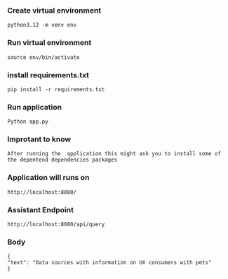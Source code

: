 ### Create virtual environment

`python3.12 -m venv env`

### Run virtual environment

`source env/bin/activate`

### install requirements.txt

`pip install -r requirements.txt `


### Run application

`Python app.py `


### Improtant to know

`After running the  application this might ask you to install some of the depentend dependencies packages`

### Application will runs on

`http://localhost:8080/`

### Assistant Endpoint

`http://localhost:8080/api/query`

### Body

```
{
"text": "Data sources with information on UX consumers with pets"
}
```
